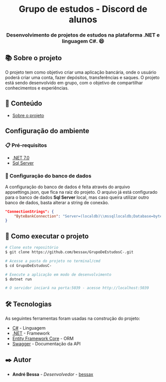 <h1 align="center"> Grupo de estudos - Discord de alunos </h1>
<h3 align="center">Desenvolvimento de projetos de estudos na plataforma .NET e linguagem C#. 😄</h3>

## 📚 Sobre o projeto

O projeto tem como objetivo criar uma aplicação bancária, onde o usuário poderá criar uma conta, fazer depósitos, transferências e saques. O projeto está sendo desenvolvido em grupo, com o objetivo de compartilhar conhecimentos e experiências.

## 📝 Conteúdo

- [Sobre o projeto](#-sobre-o-projeto)

## Configuração do ambiente

### 📋 Pré-requisitos

- [.NET 7.0](https://dotnet.microsoft.com/download/dotnet/7.0)
- [Sql Server](https://www.microsoft.com/pt-br/sql-server/sql-server-downloads)

### 🎲 Configuração do banco de dados

A configuração do banco de dados é feita através do arquivo appsettings.json, que fica na raiz do projeto. O arquivo já está configurado para o banco de dados **Sql Server** local, mas caso queira utilizar outro banco de dados, basta alterar a string de conexão.

```json
"ConnectionStrings": {
    "ByteBankConnection": "Server=(localdb)\\mssqllocaldb;Database=bytebank;Trusted_Connection=True;MultipleActiveResultSets=true"
}
```

## 🚀 Como executar o projeto

```bash
# Clone este repositório
$ git clone https://github.com/bessax/GrupoDeEstudosC-.git

# Acesse a pasta do projeto no terminal/cmd
$ cd GrupoDeEstudosC-

# Execute a aplicação em modo de desenvolvimento
$ dotnet run

# O servidor inciará na porta:5039 - acesse http://localhost:5039
```

## 🛠 Tecnologias

As seguintes ferramentas foram usadas na construção do projeto:

- [C#](https://docs.microsoft.com/pt-br/dotnet/csharp/) - Linguagem
- [.NET](https://docs.microsoft.com/pt-br/dotnet/) - Framework
- [Entity Framework Core](https://docs.microsoft.com/pt-br/ef/core/) - ORM
- [Swagger](https://swagger.io/) - Documentação da API

<!-- Author -->
## ✒️ Autor

* **André Bessa** - *Desenvolvedor* - [bessax](https://github.com/bessax)
